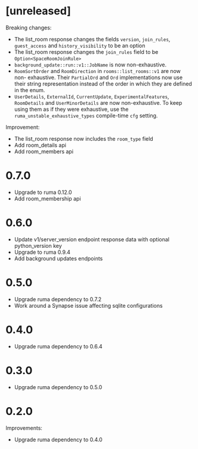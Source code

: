 # [unreleased]

Breaking changes:

* The list_room response changes the fields `version`, `join_rules`, `guest_access` and `history_visibility` to be an option
* The list_room response changes the `join_rules` field to be `Option<SpaceRoomJoinRule>`
* `background_update::run::v1::JobName` is now non-exhaustive.
* `RoomSortOrder` and `RoomDirection` in `rooms::list_rooms::v1` are now non-
  exhaustive. Their `PartialOrd` and `Ord` implementations now use their string
  representation instead of the order in which they are defined in the enum.
* `UserDetails`, `ExternalId`, `CurrentUpdate`, `ExperimentalFeatures`,
  `RoomDetails` and `UserMinorDetails` are now non-exhaustive. To keep using
  them as if they were exhaustive, use the `ruma_unstable_exhaustive_types`
  compile-time `cfg` setting.

Improvement:

* The list_room response now includes the `room_type` field
* Add room_details api
* Add room_members api

# 0.7.0

* Upgrade to ruma 0.12.0
* Add room_membership api

# 0.6.0

* Update v1/server_version endpoint response data with optional python_version key
* Upgrade to ruma 0.9.4
* Add background updates endpoints

# 0.5.0

* Upgrade ruma dependency to 0.7.2
* Work around a Synapse issue affecting sqlite configurations

# 0.4.0

* Upgrade ruma dependency to 0.6.4

# 0.3.0

* Upgrade ruma dependency to 0.5.0

# 0.2.0

Improvements:

* Upgrade ruma dependency to 0.4.0
